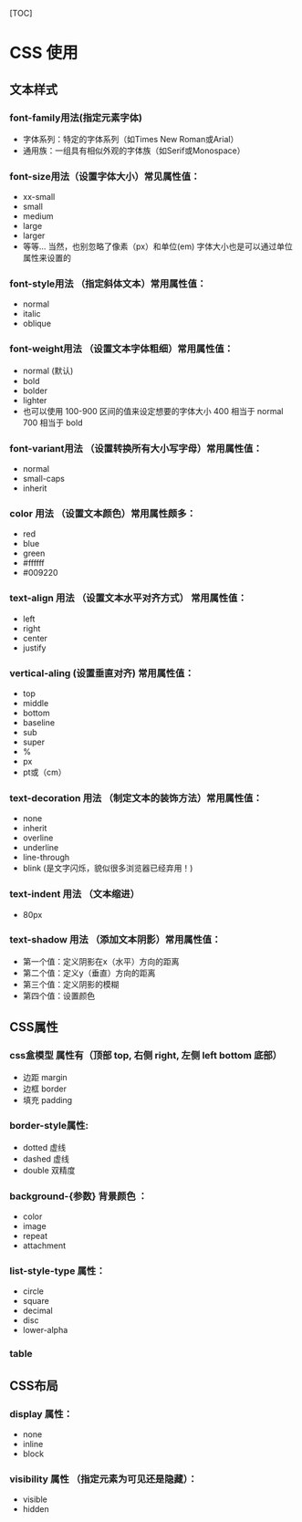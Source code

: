 [TOC]

# CSS 使用

## 文本样式

### font-family用法(指定元素字体)
* 字体系列：特定的字体系列（如Times New Roman或Arial）
* 通用族：一组具有相似外观的字体族（如Serif或Monospace）

### font-size用法（设置字体大小）常见属性值：
* xx-small
* small
* medium
* large
* larger
* 等等...  当然，也别忽略了像素（px）和单位(em) 字体大小也是可以通过单位属性来设置的

### font-style用法 （指定斜体文本）常用属性值：

* normal
* italic
* oblique

### font-weight用法 （设置文本字体粗细）常用属性值：

* normal (默认)
* bold
* bolder
* lighter
* 也可以使用 100-900 区间的值来设定想要的字体大小 400 相当于 normal 700 相当于 bold 

### font-variant用法 （设置转换所有大小写字母）常用属性值：

* normal
* small-caps
* inherit 

### color 用法 （设置文本颜色）常用属性颇多：

* red
* blue
* green
* #ffffff
* #009220

### text-align 用法 （设置文本水平对齐方式） 常用属性值：

* left
* right
* center
* justify

### vertical-aling (设置垂直对齐) 常用属性值：

* top
* middle
* bottom
* baseline
* sub
* super
* %
* px
* pt或（cm）

### text-decoration 用法 （制定文本的装饰方法）常用属性值：

* none
* inherit
* overline
* underline
* line-through
* blink (是文字闪烁，貌似很多浏览器已经弃用！)

### text-indent 用法 （文本缩进）

* 80px

### text-shadow 用法 （添加文本阴影）常用属性值：

* 第一个值：定义阴影在x（水平）方向的距离
* 第二个值：定义y（垂直）方向的距离
* 第三个值：定义阴影的模糊
* 第四个值：设置颜色

## CSS属性

### css盒模型 属性有（顶部 top, 右侧 right, 左侧 left bottom 底部）

* 边距 margin
* 边框 border
* 填充 padding

### border-style属性:

* dotted 虚线
* dashed 虚线
* double 双精度

### background-{参数} 背景颜色 ：

* color
* image
* repeat
* attachment

### list-style-type 属性：

* circle
* square
* decimal
* disc
* lower-alpha

### table

## CSS布局

### display 属性：

* none
* inline
* block

### visibility 属性 （指定元素为可见还是隐藏）：

* visible
* hidden